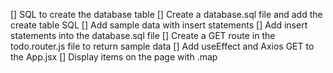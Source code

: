 [] SQL to create the database table
[] Create a database.sql file and add the create table SQL
[] Add sample data with insert statements
[] Add insert statements into the database.sql file
[] Create a GET route in the todo.router.js file to return sample data
[] Add useEffect and Axios GET to the App.jsx
[] Display items on the page with .map 
